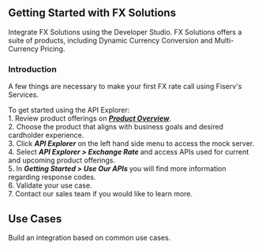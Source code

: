 ## Getting Started with FX Solutions
Integrate FX Solutions using the Developer Studio. FX Solutions offers a suite of products, including  Dynamic Currency Conversion and Multi-Currency Pricing.
<h3>Introduction </h3>
A few things are necessary to make your first FX rate call using Fiserv's Services.

To get started using the API Explorer:
<br>1. Review product offerings on <b><i> <a href="/product/FXSolutions">Product Overview</a></i></b>.
<br>2. Choose the product that aligns with business goals and desired cardholder experience.
<br>3. Click <b><i> API Explorer</i></b> on the left hand side menu to access the mock server.
<br>4. Select <b><i> API Explorer > Exchange Rate </i></b> and access APIs used for current and upcoming product offerings.
<br>5. In <b><i> Getting Started > Use Our APIs </i></b> you will find more information regarding response codes.
<br>6. Validate your use case.
<br>7. Contact our sales team if you would like to learn more.


## Use Cases
Build an integration based on common use cases.


<!-- type: row -->

<!-- type: card
    title: Dynamic Currency Conversion
    Description: Dynamic Currency Conversion (DCC) is a Card Present (CP) and Card Not Present (CNP) offering that allows merchants to offer international credit cardholders the choice to pay in either their own currency or the merchant’s base currency.

    link: ?path=docs/dynamic-currency-conversion.md
-->

<!-- type: card
    title: Multi-Currency Pricing 
    Description: Multi-Currency Pricing (MCP) is a Card Not Present offering that allows merchants to offer pricing in multiple currencies.

    link: ?path=docs/multicurrency-pricing.md
-->

<!-- type: row-end -->
